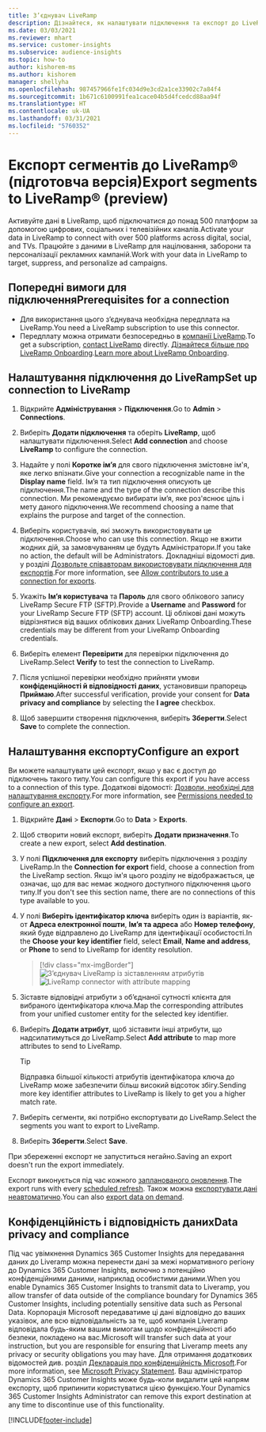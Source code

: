 ```yaml
---
title: З’єднувач LiveRamp
description: Дізнайтеся, як налаштувати підключення та експорт до LiveRamp.
ms.date: 03/03/2021
ms.reviewer: mhart
ms.service: customer-insights
ms.subservice: audience-insights
ms.topic: how-to
author: kishorem-ms
ms.author: kishorem
manager: shellyha
ms.openlocfilehash: 987457966fe1fc034d9e3cd2a1ce33902c7a84f4
ms.sourcegitcommit: 1b671c6100991fea1cace04b5d4fcedcd88aa94f
ms.translationtype: HT
ms.contentlocale: uk-UA
ms.lasthandoff: 03/31/2021
ms.locfileid: "5760352"
---
```

# <a name="export-segments-to-liverampreg-preview"></a><span data-ttu-id="9ed31-103">Експорт сегментів до LiveRamp&reg; (підготовча версія)</span><span class="sxs-lookup"><span data-stu-id="9ed31-103">Export segments to LiveRamp&reg; (preview)</span></span>

<span data-ttu-id="9ed31-104">Активуйте дані в LiveRamp, щоб підключатися до понад 500 платформ за допомогою цифрових, соціальних і телевізійних каналів.</span><span class="sxs-lookup"><span data-stu-id="9ed31-104">Activate your data in LiveRamp to connect with over 500 platforms across digital, social, and TVs.</span></span> <span data-ttu-id="9ed31-105">Працюйте з даними в LiveRamp для націлювання, заборони та персоналізації рекламних кампаній.</span><span class="sxs-lookup"><span data-stu-id="9ed31-105">Work with your data in LiveRamp to target, suppress, and personalize ad campaigns.</span></span>

## <a name="prerequisites-for-a-connection"></a><span data-ttu-id="9ed31-106">Попередні вимоги для підключення</span><span class="sxs-lookup"><span data-stu-id="9ed31-106">Prerequisites for a connection</span></span>

- <span data-ttu-id="9ed31-107">Для використання цього з’єднувача необхідна передплата на LiveRamp.</span><span class="sxs-lookup"><span data-stu-id="9ed31-107">You need a LiveRamp subscription to use this connector.</span></span>
- <span data-ttu-id="9ed31-108">Передплату можна отримати безпосередньо в [компанії LiveRamp](https://liveramp.com/contact/).</span><span class="sxs-lookup"><span data-stu-id="9ed31-108">To get a subscription, [contact LiveRamp](https://liveramp.com/contact/) directly.</span></span> <span data-ttu-id="9ed31-109">[Дізнайтеся більше про LiveRamp Onboarding](https://liveramp.com/our-platform/data-onboarding/).</span><span class="sxs-lookup"><span data-stu-id="9ed31-109">[Learn more about LiveRamp Onboarding](https://liveramp.com/our-platform/data-onboarding/).</span></span>

## <a name="set-up-connection-to-liveramp"></a><span data-ttu-id="9ed31-110">Налаштування підключення до LiveRamp</span><span class="sxs-lookup"><span data-stu-id="9ed31-110">Set up connection to LiveRamp</span></span>

1. <span data-ttu-id="9ed31-111">Відкрийте **Адміністрування** > **Підключення**.</span><span class="sxs-lookup"><span data-stu-id="9ed31-111">Go to **Admin** > **Connections**.</span></span>

1. <span data-ttu-id="9ed31-112">Виберіть **Додати підключення** та оберіть **LiveRamp**, щоб налаштувати підключення.</span><span class="sxs-lookup"><span data-stu-id="9ed31-112">Select **Add connection** and choose **LiveRamp** to configure the connection.</span></span>

1. <span data-ttu-id="9ed31-113">Надайте у полі **Коротке ім’я** для свого підключення змістовне ім'я, яке легко впізнати.</span><span class="sxs-lookup"><span data-stu-id="9ed31-113">Give your connection a recognizable name in the **Display name** field.</span></span> <span data-ttu-id="9ed31-114">Ім’я та тип підключення описують це підключення.</span><span class="sxs-lookup"><span data-stu-id="9ed31-114">The name and the type of the connection describe this connection.</span></span> <span data-ttu-id="9ed31-115">Ми рекомендуємо вибирати ім’я, яке роз'яснює ціль і мету даного підключення.</span><span class="sxs-lookup"><span data-stu-id="9ed31-115">We recommend choosing a name that explains the purpose and target of the connection.</span></span>

1. <span data-ttu-id="9ed31-116">Виберіть користувачів, які зможуть використовувати це підключення.</span><span class="sxs-lookup"><span data-stu-id="9ed31-116">Choose who can use this connection.</span></span> <span data-ttu-id="9ed31-117">Якщо не вжити жодних дій, за замовчуванням це будуть Адміністратори.</span><span class="sxs-lookup"><span data-stu-id="9ed31-117">If you take no action, the default will be Administrators.</span></span> <span data-ttu-id="9ed31-118">Докладніші відомості див. у розділі [Дозвольте співавторам використовувати підключення для експортів](connections.md#allow-contributors-to-use-a-connection-for-exports).</span><span class="sxs-lookup"><span data-stu-id="9ed31-118">For more information, see [Allow contributors to use a connection for exports](connections.md#allow-contributors-to-use-a-connection-for-exports).</span></span>

1. <span data-ttu-id="9ed31-119">Укажіть **Ім’я користувача** та **Пароль** для свого облікового запису LiveRamp Secure FTP (SFTP).</span><span class="sxs-lookup"><span data-stu-id="9ed31-119">Provide a **Username** and **Password** for your LiveRamp Secure FTP (SFTP) account.</span></span>
<span data-ttu-id="9ed31-120">Ці облікові дані можуть відрізнятися від ваших облікових даних LiveRamp Onboarding.</span><span class="sxs-lookup"><span data-stu-id="9ed31-120">These credentials may be different from your LiveRamp Onboarding credentials.</span></span>

1. <span data-ttu-id="9ed31-121">Виберіть елемент **Перевірити** для перевірки підключення до LiveRamp.</span><span class="sxs-lookup"><span data-stu-id="9ed31-121">Select **Verify** to test the connection to LiveRamp.</span></span>

1. <span data-ttu-id="9ed31-122">Після успішної перевірки необхідно прийняти умови **конфіденційності й відповідності даних**, установивши прапорець **Приймаю**.</span><span class="sxs-lookup"><span data-stu-id="9ed31-122">After successful verification, provide your consent for **Data privacy and compliance** by selecting the **I agree** checkbox.</span></span>

1. <span data-ttu-id="9ed31-123">Щоб завершити створення підключення, виберіть **Зберегти**.</span><span class="sxs-lookup"><span data-stu-id="9ed31-123">Select **Save** to complete the connection.</span></span>

## <a name="configure-an-export"></a><span data-ttu-id="9ed31-124">Налаштування експорту</span><span class="sxs-lookup"><span data-stu-id="9ed31-124">Configure an export</span></span>

<span data-ttu-id="9ed31-125">Ви можете налаштувати цей експорт, якщо у вас є доступ до підключень такого типу.</span><span class="sxs-lookup"><span data-stu-id="9ed31-125">You can configure this export if you have access to a connection of this type.</span></span> <span data-ttu-id="9ed31-126">Додаткові відомості: [Дозволи, необхідні для налаштування експорту](export-destinations.md#set-up-a-new-export).</span><span class="sxs-lookup"><span data-stu-id="9ed31-126">For more information, see [Permissions needed to configure an export](export-destinations.md#set-up-a-new-export).</span></span>

1. <span data-ttu-id="9ed31-127">Відкрийте **Дані** > **Експорти**.</span><span class="sxs-lookup"><span data-stu-id="9ed31-127">Go to **Data** > **Exports**.</span></span>

1. <span data-ttu-id="9ed31-128">Щоб створити новий експорт, виберіть **Додати призначення**.</span><span class="sxs-lookup"><span data-stu-id="9ed31-128">To create a new export, select **Add destination**.</span></span>

1. <span data-ttu-id="9ed31-129">У полі **Підключення для експорту** виберіть підключення з розділу LiveRamp.</span><span class="sxs-lookup"><span data-stu-id="9ed31-129">In the **Connection for export** field, choose a connection from the LiveRamp section.</span></span> <span data-ttu-id="9ed31-130">Якщо ім'я цього розділу не відображається, це означає, що для вас немає жодного доступного підключення цього типу.</span><span class="sxs-lookup"><span data-stu-id="9ed31-130">If you don't see this section name, there are no connections of this type available to you.</span></span>

1. <span data-ttu-id="9ed31-131">У полі **Виберіть ідентифікатор ключа** виберіть один із варіантів, як-от **Адреса електронної пошти**, **Ім’я та адреса** або **Номер телефону**, який буде відправлено до LiveRamp для ідентифікації особистості.</span><span class="sxs-lookup"><span data-stu-id="9ed31-131">In the **Choose your key identifier** field, select **Email**,  **Name and address**, or **Phone** to send to LiveRamp for identity resolution.</span></span>
   > [!div class="mx-imgBorder"]
   > <span data-ttu-id="9ed31-132">![З’єднувач LiveRamp із зіставленням атрибутів](media/export-liveramp-segments.png "З’єднувач LiveRamp із зіставленням атрибутів")</span><span class="sxs-lookup"><span data-stu-id="9ed31-132">![LiveRamp connector with attribute mapping](media/export-liveramp-segments.png "LiveRamp connector with attribute mapping")</span></span>

1. <span data-ttu-id="9ed31-133">Зіставте відповідні атрибути з об’єднаної сутності клієнта для вибраного ідентифікатора ключа.</span><span class="sxs-lookup"><span data-stu-id="9ed31-133">Map the corresponding attributes from your unified customer entity for the selected key identifier.</span></span>

1. <span data-ttu-id="9ed31-134">Виберіть **Додати атрибут**, щоб зіставити інші атрибути, що надсилатимуться до LiveRamp.</span><span class="sxs-lookup"><span data-stu-id="9ed31-134">Select **Add attribute** to map more attributes to send to LiveRamp.</span></span>

   > [!TIP]
   > <span data-ttu-id="9ed31-135">Відправка більшої кількості атрибутів ідентифікатора ключа до LiveRamp може забезпечити більш високий відсоток збігу.</span><span class="sxs-lookup"><span data-stu-id="9ed31-135">Sending more key identifier attributes to LiveRamp is likely to get you a higher match rate.</span></span>

1. <span data-ttu-id="9ed31-136">Виберіть сегменти, які потрібно експортувати до LiveRamp.</span><span class="sxs-lookup"><span data-stu-id="9ed31-136">Select the segments you want to export to LiveRamp.</span></span>

1. <span data-ttu-id="9ed31-137">Виберіть **Зберегти**.</span><span class="sxs-lookup"><span data-stu-id="9ed31-137">Select **Save**.</span></span>

<span data-ttu-id="9ed31-138">При збереженні експорт не запуститься негайно.</span><span class="sxs-lookup"><span data-stu-id="9ed31-138">Saving an export doesn't run the export immediately.</span></span>

<span data-ttu-id="9ed31-139">Експорт виконується під час кожного [запланованого оновлення](system.md#schedule-tab).</span><span class="sxs-lookup"><span data-stu-id="9ed31-139">The export runs with every [scheduled refresh](system.md#schedule-tab).</span></span> <span data-ttu-id="9ed31-140">Також можна [експортувати дані неавтоматично](export-destinations.md#run-exports-on-demand).</span><span class="sxs-lookup"><span data-stu-id="9ed31-140">You can also [export data on demand](export-destinations.md#run-exports-on-demand).</span></span> 


## <a name="data-privacy-and-compliance"></a><span data-ttu-id="9ed31-141">Конфіденційність і відповідність даних</span><span class="sxs-lookup"><span data-stu-id="9ed31-141">Data privacy and compliance</span></span>

<span data-ttu-id="9ed31-142">Під час увімкнення Dynamics 365 Customer Insights для передавання даних до Liveramp можна перенести дані за межі нормативного регіону до Dynamics 365 Customer Insights, включно з потенційно конфіденційними даними, наприклад особистими даними.</span><span class="sxs-lookup"><span data-stu-id="9ed31-142">When you enable Dynamics 365 Customer Insights to transmit data to Liveramp, you allow transfer of data outside of the compliance boundary for Dynamics 365 Customer Insights, including potentially sensitive data such as Personal Data.</span></span> <span data-ttu-id="9ed31-143">Корпорація Microsoft передаватиме ці дані відповідно до ваших указівок, але всю відповідальність за те, щоб компанія Liveramp відповідала будь-яким вашим вимогам щодо конфіденційності або безпеки, покладено на вас.</span><span class="sxs-lookup"><span data-stu-id="9ed31-143">Microsoft will transfer such data at your instruction, but you are responsible for ensuring that Liveramp meets any privacy or security obligations you may have.</span></span> <span data-ttu-id="9ed31-144">Для отримання додаткових відомостей див. розділ [Декларація про конфіденційність Microsoft](https://go.microsoft.com/fwlink/?linkid=396732).</span><span class="sxs-lookup"><span data-stu-id="9ed31-144">For more information, see [Microsoft Privacy Statement](https://go.microsoft.com/fwlink/?linkid=396732).</span></span>
<span data-ttu-id="9ed31-145">Ваш адміністратор Dynamics 365 Customer Insights може будь-коли видалити цей напрям експорту, щоб припинити користуватися цією функцією.</span><span class="sxs-lookup"><span data-stu-id="9ed31-145">Your Dynamics 365 Customer Insights Administrator can remove this export destination at any time to discontinue use of this functionality.</span></span>

[!INCLUDE[footer-include](../includes/footer-banner.md)]
